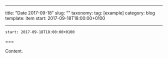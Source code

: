 
---
title: "Date 2017-09-18"
slug: ""
taxonomy:
tag: [example]
category: blog
template: item
start: 2017-09-18T18:00:00+0100

---

``start: 2017-09-18T18:00:00+0100``

===

Content.
